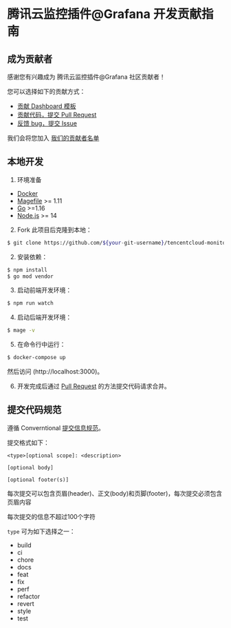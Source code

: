 # 腾讯云监控插件@Grafana 开发贡献指南

## 成为贡献者

感谢您有兴趣成为 腾讯云监控插件@Grafana 社区贡献者！

您可以选择如下的贡献方式：

- [贡献 Dashboard 模板](https://github.com/TencentCloud/tencentcloud-monitor-grafana-app/tree/master/src/dashboards)
- [贡献代码，提交 Pull Request](https://github.com/TencentCloud/tencentcloud-monitor-grafana-app/pulls)
- [反馈 bug，提交 Issue](https://github.com/TencentCloud/tencentcloud-monitor-grafana-app/issues/new/choose)

我们会将您加入 [我们的贡献者名单](https://github.com/TencentCloud/tencentcloud-monitor-grafana-app#%E8%B4%A1%E7%8C%AE%E8%80%85-)

## 本地开发

1. 环境准备
- [Docker](https://docs.docker.com/get-docker/)
- [Magefile](https://magefile.org/) >= 1.11
- [Go](https://golang.org/dl/) >=1.16
- [Node.js](https://nodejs.org/en/download/) >= 14

2. Fork 此项目后克隆到本地：
```bash
$ git clone https://github.com/${your-git-username}/tencentcloud-monitor-grafana-app.git
```

2. 安装依赖：
```bash
$ npm install
$ go mod vendor
```

3. 启动前端开发环境：
```bash
$ npm run watch
```

4. 启动后端开发环境：
```bash
$ mage -v
```

5. 在命令行中运行：

```bash
$ docker-compose up
```
然后访问 (http://localhost:3000)。

6. 开发完成后通过 [Pull Request](https://github.com/TencentCloud/tencentcloud-monitor-grafana-app/pulls) 的方法提交代码请求合并。

## 提交代码规范

遵循 Converntional [提交信息规范](https://conventionalcommits.org/)。

提交格式如下：

```
<type>[optional scope]: <description>

[optional body]

[optional footer(s)]
```

每次提交可以包含页眉(header)、正文(body)和页脚(footer)，每次提交必须包含页眉内容

每次提交的信息不超过100个字符

`type` 可为如下选择之一：

- build
- ci
- chore
- docs
- feat
- fix
- perf
- refactor
- revert
- style
- test
